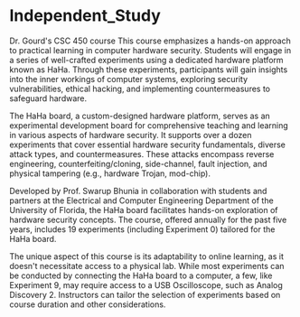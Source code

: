 # Independent_Study
Dr. Gourd's CSC 450 course
This course emphasizes a hands-on approach to practical learning in computer hardware security. Students will engage in a series of well-crafted experiments using a dedicated hardware platform known as HaHa. Through these experiments, participants will gain insights into the inner workings of computer systems, exploring security vulnerabilities, ethical hacking, and implementing countermeasures to safeguard hardware.

The HaHa board, a custom-designed hardware platform, serves as an experimental development board for comprehensive teaching and learning in various aspects of hardware security. It supports over a dozen experiments that cover essential hardware security fundamentals, diverse attack types, and countermeasures. These attacks encompass reverse engineering, counterfeiting/cloning, side-channel, fault injection, and physical tampering (e.g., hardware Trojan, mod-chip).

Developed by Prof. Swarup Bhunia in collaboration with students and partners at the Electrical and Computer Engineering Department of the University of Florida, the HaHa board facilitates hands-on exploration of hardware security concepts. The course, offered annually for the past five years, includes 19 experiments (including Experiment 0) tailored for the HaHa board.

The unique aspect of this course is its adaptability to online learning, as it doesn't necessitate access to a physical lab. While most experiments can be conducted by connecting the HaHa board to a computer, a few, like Experiment 9, may require access to a USB Oscilloscope, such as Analog Discovery 2. Instructors can tailor the selection of experiments based on course duration and other considerations.
